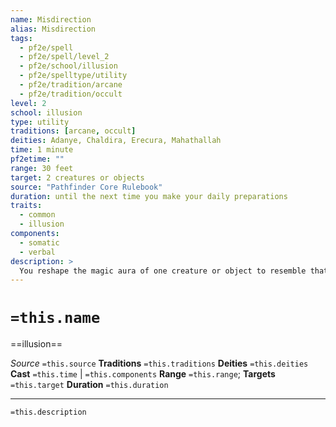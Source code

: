 ```yaml
---
name: Misdirection
alias: Misdirection
tags:
  - pf2e/spell
  - pf2e/spell/level_2
  - pf2e/school/illusion
  - pf2e/spelltype/utility
  - pf2e/tradition/arcane
  - pf2e/tradition/occult
level: 2
school: illusion
type: utility
traditions: [arcane, occult]
deities: Adanye, Chaldira, Erecura, Mahathallah
time: 1 minute
pf2etime: ""
range: 30 feet
target: 2 creatures or objects
source: "Pathfinder Core Rulebook"
duration: until the next time you make your daily preparations
traits:
  - common
  - illusion
components:
  - somatic
  - verbal
description: >
  You reshape the magic aura of one creature or object to resemble that of another. You designate one target as the primary target and the other as the secondary target. Effects that would detect auras on the primary target instead detect the same types of auras from the secondary target. A creature reading the aura can attempt to disbelieve the illusion. You can Dismiss the spell from up to a mile away.
---
```

# `=this.name`
==illusion==

*Source* `=this.source`
**Traditions** `=this.traditions`
**Deities** `=this.deities`
**Cast** `=this.time` | `=this.components`
**Range** `=this.range`; **Targets** `=this.target`
**Duration** `=this.duration`

***
`=this.description`